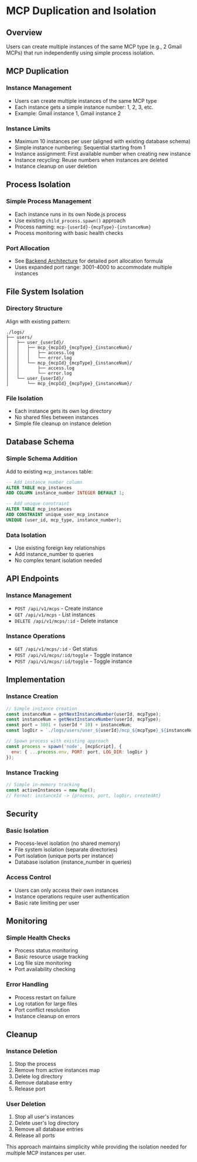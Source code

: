 # MCP Duplication and Isolation

## Overview

Users can create multiple instances of the same MCP type (e.g., 2 Gmail MCPs) that run independently using simple process isolation.

## MCP Duplication

### Instance Management
- Users can create multiple instances of the same MCP type
- Each instance gets a simple instance number: 1, 2, 3, etc.
- Example: Gmail instance 1, Gmail instance 2

### Instance Limits
- Maximum 10 instances per user (aligned with existing database schema)
- Simple instance numbering: Sequential starting from 1
- Instance assignment: First available number when creating new instance
- Instance recycling: Reuse numbers when instances are deleted
- Instance cleanup on user deletion

## Process Isolation

### Simple Process Management
- Each instance runs in its own Node.js process
- Use existing `child_process.spawn()` approach
- Process naming: `mcp-{userId}-{mcpType}-{instanceNum}`
- Process monitoring with basic health checks

### Port Allocation
- See [Backend Architecture](./backend-architecture.md#port-allocation) for detailed port allocation formula
- Uses expanded port range: 3001-4000 to accommodate multiple instances

## File System Isolation

### Directory Structure
Align with existing pattern:
```
./logs/
├── users/
│   ├── user_{userId}/
│   │   ├── mcp_{mcpId}_{mcpType}_{instanceNum}/
│   │   │   ├── access.log
│   │   │   └── error.log
│   │   └── mcp_{mcpId}_{mcpType}_{instanceNum}/
│   │       ├── access.log
│   │       └── error.log
│   └── user_{userId}/
│       └── mcp_{mcpId}_{mcpType}_{instanceNum}/
```

### File Isolation
- Each instance gets its own log directory
- No shared files between instances
- Simple file cleanup on instance deletion

## Database Schema

### Simple Schema Addition
Add to existing `mcp_instances` table:
```sql
-- Add instance number column
ALTER TABLE mcp_instances 
ADD COLUMN instance_number INTEGER DEFAULT 1;

-- Add unique constraint
ALTER TABLE mcp_instances 
ADD CONSTRAINT unique_user_mcp_instance 
UNIQUE (user_id, mcp_type, instance_number);
```

### Data Isolation
- Use existing foreign key relationships
- Add instance_number to queries
- No complex tenant isolation needed

## API Endpoints

### Instance Management
- `POST /api/v1/mcps` - Create instance
- `GET /api/v1/mcps` - List instances
- `DELETE /api/v1/mcps/:id` - Delete instance

### Instance Operations
- `GET /api/v1/mcps/:id` - Get status
- `POST /api/v1/mcps/:id/toggle` - Toggle instance
- `POST /api/v1/mcps/:id/toggle` - Toggle instance

## Implementation

### Instance Creation
```javascript
// Simple instance creation
const instanceNum = getNextInstanceNumber(userId, mcpType);
const instanceNum = getNextInstanceNumber(userId, mcpType);
const port = 3001 + (userId * 10) + instanceNum;
const logDir = `./logs/users/user_${userId}/mcp_${mcpType}_${instanceNum}`;

// Spawn process with existing approach
const process = spawn('node', [mcpScript], {
  env: { ...process.env, PORT: port, LOG_DIR: logDir }
});
```

### Instance Tracking
```javascript
// Simple in-memory tracking
const activeInstances = new Map();
// Format: instanceId -> {process, port, logDir, createdAt}
```

## Security

### Basic Isolation
- Process-level isolation (no shared memory)
- File system isolation (separate directories)
- Port isolation (unique ports per instance)
- Database isolation (instance_number in queries)

### Access Control
- Users can only access their own instances
- Instance operations require user authentication
- Basic rate limiting per user

## Monitoring

### Simple Health Checks
- Process status monitoring
- Basic resource usage tracking
- Log file size monitoring
- Port availability checking

### Error Handling
- Process restart on failure
- Log rotation for large files
- Port conflict resolution
- Instance cleanup on errors

## Cleanup

### Instance Deletion
1. Stop the process
2. Remove from active instances map
3. Delete log directory
4. Remove database entry
5. Release port

### User Deletion
1. Stop all user's instances
2. Delete user's log directory
3. Remove all database entries
4. Release all ports

This approach maintains simplicity while providing the isolation needed for multiple MCP instances per user.